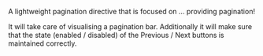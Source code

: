 A lightweight pagination directive that is focused on ... providing pagination!

It will take care of visualising a pagination bar. Additionally it will make sure that the state (enabled / disabled) of the Previous / Next buttons is maintained correctly.